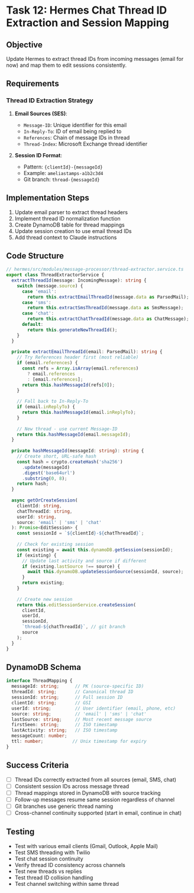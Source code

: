 # Task 12: Hermes Chat Thread ID Extraction and Session Mapping

## Objective
Update Hermes to extract thread IDs from incoming messages (email for now) and map them to edit sessions consistently.

## Requirements

### Thread ID Extraction Strategy

1. **Email Sources (SES)**:
   - `Message-ID`: Unique identifier for this email
   - `In-Reply-To`: ID of email being replied to
   - `References`: Chain of message IDs in thread
   - `Thread-Index`: Microsoft Exchange thread identifier

2. **Session ID Format**:
   - Pattern: `{clientId}-{messageId}`
   - Example: `ameliastamps-a1b2c3d4`
   - Git branch: `thread-{messageId}`

## Implementation Steps

1. Update email parser to extract thread headers
2. Implement thread ID normalization function
3. Create DynamoDB table for thread mappings
4. Update session creation to use email thread IDs
5. Add thread context to Claude instructions

## Code Structure

```typescript
// hermes/src/modules/message-processor/thread-extractor.service.ts
export class ThreadExtractorService {
  extractThreadId(message: IncomingMessage): string {
    switch (message.source) {
      case 'email':
        return this.extractEmailThreadId(message.data as ParsedMail);
      case 'sms':
        return this.extractSmsThreadId(message.data as SmsMessage);
      case 'chat':
        return this.extractChatThreadId(message.data as ChatMessage);
      default:
        return this.generateNewThreadId();
    }
  }
  
  private extractEmailThreadId(email: ParsedMail): string {
    // Try References header first (most reliable)
    if (email.references) {
      const refs = Array.isArray(email.references) 
        ? email.references 
        : [email.references];
      return this.hashMessageId(refs[0]);
    }
    
    // Fall back to In-Reply-To
    if (email.inReplyTo) {
      return this.hashMessageId(email.inReplyTo);
    }
    
    // New thread - use current Message-ID
    return this.hashMessageId(email.messageId);
  }
  
  private hashMessageId(messageId: string): string {
    // Create short, URL-safe hash
    const hash = crypto.createHash('sha256')
      .update(messageId)
      .digest('base64url')
      .substring(0, 8);
    return hash;
  }
  
  async getOrCreateSession(
    clientId: string,
    chatThreadId: string,
    userId: string,
    source: 'email' | 'sms' | 'chat'
  ): Promise<EditSession> {
    const sessionId = `${clientId}-${chatThreadId}`;
    
    // Check for existing session
    const existing = await this.dynamoDB.getSession(sessionId);
    if (existing) {
      // Update last activity and source if different
      if (existing.lastSource !== source) {
        await this.dynamoDB.updateSessionSource(sessionId, source);
      }
      return existing;
    }
    
    // Create new session
    return this.editSessionService.createSession(
      clientId,
      userId,
      sessionId,
      `thread-${chatThreadId}`, // git branch
      source
    );
  }
}
```

## DynamoDB Schema

```typescript
interface ThreadMapping {
  messageId: string;      // PK (source-specific ID)
  threadId: string;       // Canonical thread ID
  sessionId: string;      // Full session ID
  clientId: string;       // GSI
  userId: string;         // User identifier (email, phone, etc)
  source: string;         // 'email' | 'sms' | 'chat'
  lastSource: string;     // Most recent message source
  firstSeen: string;      // ISO timestamp
  lastActivity: string;   // ISO timestamp
  messageCount: number;
  ttl: number;           // Unix timestamp for expiry
}
```

## Success Criteria
- [ ] Thread IDs correctly extracted from all sources (email, SMS, chat)
- [ ] Consistent session IDs across message thread
- [ ] Thread mappings stored in DynamoDB with source tracking
- [ ] Follow-up messages resume same session regardless of channel
- [ ] Git branches use generic thread naming
- [ ] Cross-channel continuity supported (start in email, continue in chat)

## Testing
- Test with various email clients (Gmail, Outlook, Apple Mail)
- Test SMS threading with Twilio
- Test chat session continuity
- Verify thread ID consistency across channels
- Test new threads vs replies
- Test thread ID collision handling
- Test channel switching within same thread